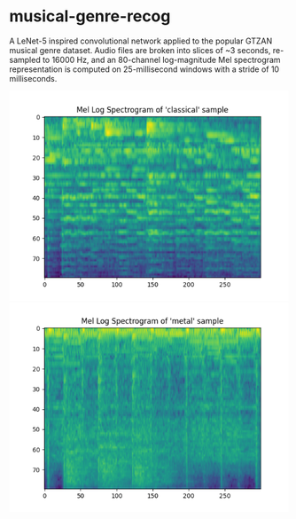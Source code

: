 # musical-genre-recog
A LeNet-5 inspired convolutional network applied to the popular GTZAN musical genre dataset. Audio files are broken into slices of ~3 seconds, re-sampled to 16000 Hz, and an 80-channel log-magnitude Mel spectrogram representation is computed on 25-millisecond windows with a stride of 10 milliseconds.


![plot](./classical.png)
![plot](./metal.png)
